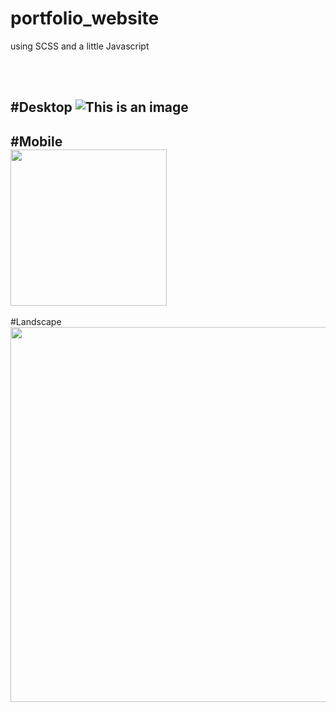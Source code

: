 # portfolio_website
using SCSS and a little Javascript

<br />
<br />

#Desktop
![This is an image](test.gif)
-----------------------------------------
#Mobile
<br />
<img src="test2.gif" width="250"/>
-----------------------------------------
#Landscape
<br />
<img src="test3.gif" width="600"/>
